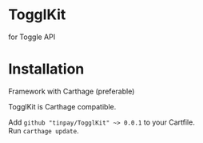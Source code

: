 # TogglKit
for Toggle API

# Installation

Framework with Carthage (preferable)

TogglKit is Carthage compatible.

Add `github "tinpay/TogglKit" ~> 0.0.1` to your Cartfile.  
Run `carthage update`.
